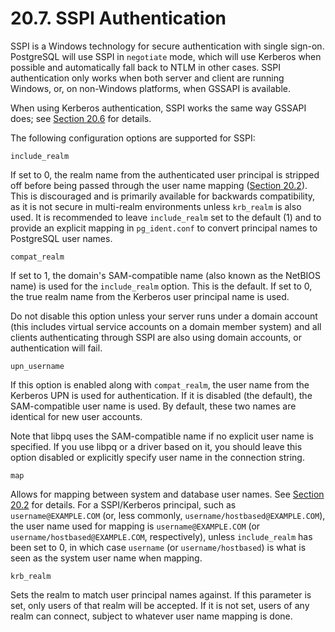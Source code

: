# 20.7. SSPI Authentication

SSPI is a Windows technology for secure authentication with single sign-on. PostgreSQL will use SSPI in `negotiate` mode, which will use Kerberos when possible and automatically fall back to NTLM in other cases. SSPI authentication only works when both server and client are running Windows, or, on non-Windows platforms, when GSSAPI is available.

When using Kerberos authentication, SSPI works the same way GSSAPI does; see [Section 20.6](https://www.postgresql.org/docs/13/gssapi-auth.html) for details.

The following configuration options are supported for SSPI:

`include_realm`

If set to 0, the realm name from the authenticated user principal is stripped off before being passed through the user name mapping ([Section 20.2](https://www.postgresql.org/docs/13/auth-username-maps.html)). This is discouraged and is primarily available for backwards compatibility, as it is not secure in multi-realm environments unless `krb_realm` is also used. It is recommended to leave `include_realm` set to the default (1) and to provide an explicit mapping in `pg_ident.conf` to convert principal names to PostgreSQL user names.

`compat_realm`

If set to 1, the domain's SAM-compatible name (also known as the NetBIOS name) is used for the `include_realm` option. This is the default. If set to 0, the true realm name from the Kerberos user principal name is used.

Do not disable this option unless your server runs under a domain account (this includes virtual service accounts on a domain member system) and all clients authenticating through SSPI are also using domain accounts, or authentication will fail.

`upn_username`

If this option is enabled along with `compat_realm`, the user name from the Kerberos UPN is used for authentication. If it is disabled (the default), the SAM-compatible user name is used. By default, these two names are identical for new user accounts.

Note that libpq uses the SAM-compatible name if no explicit user name is specified. If you use libpq or a driver based on it, you should leave this option disabled or explicitly specify user name in the connection string.

`map`

Allows for mapping between system and database user names. See [Section 20.2](https://www.postgresql.org/docs/13/auth-username-maps.html) for details. For a SSPI/Kerberos principal, such as `username@EXAMPLE.COM` (or, less commonly, `username/hostbased@EXAMPLE.COM`), the user name used for mapping is `username@EXAMPLE.COM` (or `username/hostbased@EXAMPLE.COM`, respectively), unless `include_realm` has been set to 0, in which case `username` (or `username/hostbased`) is what is seen as the system user name when mapping.

`krb_realm`

Sets the realm to match user principal names against. If this parameter is set, only users of that realm will be accepted. If it is not set, users of any realm can connect, subject to whatever user name mapping is done.
